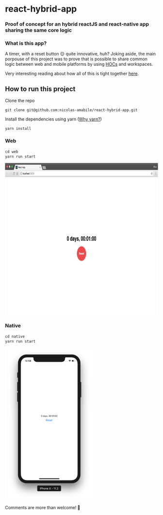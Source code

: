 # react-hybrid-app
### Proof of concept for an hybrid reactJS and react-native app sharing the same core logic
### What is this app?
A timer, with a reset button 😌 quite innovative, huh? 
Joking aside, the main porpouse of this project was to prove that is possible to share common logic between web and mobile platforms by using [HOCs](https://reactjs.org/docs/higher-order-components.html) and workspaces.

Very interesting reading about how all of this is tight together [here](https://medium.com/viewsdx/how-to-use-yarn-workspaces-with-create-react-app-and-create-react-native-app-expo-to-share-common-ea27bc4bad62).

## How to run this project
Clone the repo
```
git clone git@github.com:nicolas-amabile/react-hybrid-app.git
```
Install the dependencies using yarn ([Why yarn?](https://yarnpkg.com/blog/2017/08/02/introducing-workspaces/))
```
yarn install
```

### Web
```
cd web
yarn run start
```
<img src="screenshots/web.png" height="500"/>

### Native
```
cd native
yarn run start
```
 <img src="screenshots/native.png" height="500"/>
 
 Comments are more than welcome! 🎉
